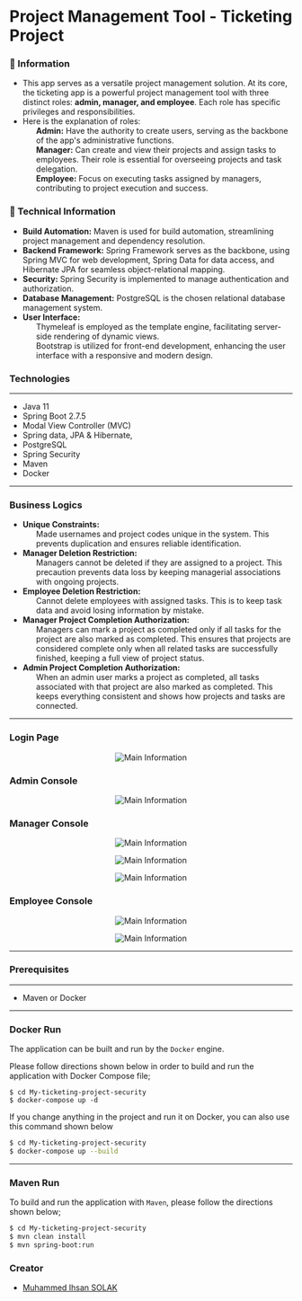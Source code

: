 # Project Management Tool - Ticketing Project

### 📖 Information

<ul style="list-style-type:disc">
  <li>This app serves as a versatile
project management solution. At its core, the ticketing app is a powerful project management tool with
three distinct roles: <b>admin, manager, and employee</b>. Each role has specific
privileges and responsibilities.</li> 
  <li>Here is the explanation of roles:
       <ul><b>Admin:</b> Have the authority to create users,
serving as the backbone of the app's administrative functions.</ul> <ul><b>Manager:</b> Can create and view their projects and assign tasks to
employees. Their role is essential for overseeing projects and task
delegation.</ul> <ul><b>Employee:</b>  Focus on executing tasks assigned by managers,
contributing to project execution and success.</ul>
  </li>
</ul>

### 📖 Technical Information
<ul style="list-style-type:disc">
<li><b>Build Automation:</b> Maven is used for build automation, streamlining project management and dependency resolution.</li>
<li><b>Backend Framework:</b> Spring Framework serves as the backbone, using Spring MVC for web development, Spring Data for data access, and Hibernate JPA for seamless object-relational mapping.</li>
<li><b>Security:</b> Spring Security is implemented to manage authentication and authorization.</li>
<li><b>Database Management:</b> PostgreSQL is the chosen relational database management system.</li>
<li><b>User Interface:</b> <ul>Thymeleaf is employed as the template engine, facilitating server-side rendering of dynamic views.</ul>
<ul>Bootstrap is utilized for front-end development, enhancing the user interface with a responsive and modern design.</ul></li>
</ul>

### Technologies

---
- Java 11
- Spring Boot 2.7.5
- Modal View Controller (MVC)
- Spring data, JPA & Hibernate,
- PostgreSQL
- Spring Security
- Maven
- Docker 

---

### Business Logics

<ul style="list-style-type:disc">

<li><B>Unique Constraints:</B>
<ul>Made usernames and project codes unique in the system. This prevents duplication and ensures reliable identification.</ul>
</li>

<li><B>Manager Deletion Restriction:</B>
<ul>Managers cannot be deleted if they are assigned to a project. This precaution prevents data loss by keeping managerial associations with ongoing projects.</ul>
</li>

<li><B>Employee Deletion Restriction:</B>
<ul>Cannot delete employees with assigned tasks. This is to keep task data and avoid losing information by mistake.</ul>
</li>

<li><B>Manager Project Completion Authorization:</B>
<ul>Managers can mark a project as completed only if all tasks for the project are also marked as completed. This ensures that projects are considered complete only when all related tasks are successfully finished, keeping a full view of project status.</ul>
</li>

<li><B>Admin Project Completion Authorization:</B>
<ul>When an admin user marks a project as completed, all tasks associated with that project are also marked as completed. This keeps everything consistent and shows how projects and tasks are connected.</ul>
</li>
</ul>

---
### Login Page
<p align="center">
    <img src="ss/login page.png" alt="Main Information">
</p>

### Admin Console
<p align="center">
    <img src="ss/Admin Console.png" alt="Main Information">
</p>

### Manager Console
<p align="center">
    <img src="ss/manager console.png" alt="Main Information">
</p>
<p align="center">
    <img src="ss/manager console 2.png" alt="Main Information">
</p>
<p align="center">
    <img src="ss/manager console 3.png" alt="Main Information">
</p>

### Employee Console
<p align="center">
    <img src="ss/employee console.png" alt="Main Information">
</p>
<p align="center">
    <img src="ss/employee console 2.png" alt="Main Information">
</p>

---
### Prerequisites

---
- Maven or Docker
---


### Docker Run

The application can be built and run by the `Docker` engine.

Please follow directions shown below in order to build and run the application with Docker Compose file;

```
$ cd My-ticketing-project-security
$ docker-compose up -d
```

If you change anything in the project and run it on Docker, you can also use this command shown below

```sh
$ cd My-ticketing-project-security
$ docker-compose up --build
```

---
### Maven Run
To build and run the application with `Maven`, please follow the directions shown below;

```sh
$ cd My-ticketing-project-security
$ mvn clean install
$ mvn spring-boot:run
```


### Creator

- [Muhammed Ihsan SOLAK](https://github.com/muhammedihsansolak)

